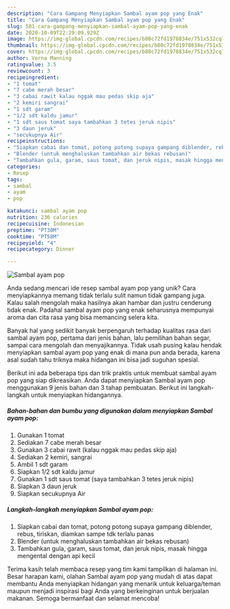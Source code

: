 ```yaml
---
description: "Cara Gampang Menyiapkan Sambal ayam pop yang Enak"
title: "Cara Gampang Menyiapkan Sambal ayam pop yang Enak"
slug: 581-cara-gampang-menyiapkan-sambal-ayam-pop-yang-enak
date: 2020-10-09T22:29:09.929Z
image: https://img-global.cpcdn.com/recipes/b80c72fd1978834e/751x532cq70/sambal-ayam-pop-foto-resep-utama.jpg
thumbnail: https://img-global.cpcdn.com/recipes/b80c72fd1978834e/751x532cq70/sambal-ayam-pop-foto-resep-utama.jpg
cover: https://img-global.cpcdn.com/recipes/b80c72fd1978834e/751x532cq70/sambal-ayam-pop-foto-resep-utama.jpg
author: Verna Manning
ratingvalue: 3.5
reviewcount: 3
recipeingredient:
- "1 tomat"
- "7 cabe merah besar"
- "3 cabai rawit kalau nggak mau pedas skip aja"
- "2 kemiri sangrai"
- "1 sdt garam"
- "1/2 sdt kaldu jamur"
- "1 sdt saus tomat saya tambahkan 3 tetes jeruk nipis"
- "3 daun jeruk"
- "secukupnya Air"
recipeinstructions:
- "Siapkan cabai dan tomat, potong potong supaya gampang diblender, rebus, tiriskan, diamkan sampe tdk terlalu panas"
- "Blender (untuk menghaluskan tambahkan air bekas rebusan)"
- "Tambahkan gula, garam, saus tomat, dan jeruk nipis, masak hingga mengental dengan api kecil"
categories:
- Resep
tags:
- sambal
- ayam
- pop

katakunci: sambal ayam pop 
nutrition: 236 calories
recipecuisine: Indonesian
preptime: "PT30M"
cooktime: "PT58M"
recipeyield: "4"
recipecategory: Dinner

---
```



![Sambal ayam pop](https://img-global.cpcdn.com/recipes/b80c72fd1978834e/751x532cq70/sambal-ayam-pop-foto-resep-utama.jpg)

Anda sedang mencari ide resep sambal ayam pop yang unik? Cara menyiapkannya memang tidak terlalu sulit namun tidak gampang juga. Kalau salah mengolah maka hasilnya akan hambar dan justru cenderung tidak enak. Padahal sambal ayam pop yang enak seharusnya mempunyai aroma dan cita rasa yang bisa memancing selera kita.

Banyak hal yang sedikit banyak berpengaruh terhadap kualitas rasa dari sambal ayam pop, pertama dari jenis bahan, lalu pemilihan bahan segar, sampai cara mengolah dan menyajikannya. Tidak usah pusing kalau hendak menyiapkan sambal ayam pop yang enak di mana pun anda berada, karena asal sudah tahu triknya maka hidangan ini bisa jadi suguhan spesial.




Berikut ini ada beberapa tips dan trik praktis untuk membuat sambal ayam pop yang siap dikreasikan. Anda dapat menyiapkan Sambal ayam pop menggunakan 9 jenis bahan dan 3 tahap pembuatan. Berikut ini langkah-langkah untuk menyiapkan hidangannya.

<!--inarticleads1-->

##### Bahan-bahan dan bumbu yang digunakan dalam menyiapkan Sambal ayam pop:

1. Gunakan 1 tomat
1. Sediakan 7 cabe merah besar
1. Gunakan 3 cabai rawit (kalau nggak mau pedas skip aja)
1. Sediakan 2 kemiri, sangrai
1. Ambil 1 sdt garam
1. Siapkan 1/2 sdt kaldu jamur
1. Gunakan 1 sdt saus tomat (saya tambahkan 3 tetes jeruk nipis)
1. Siapkan 3 daun jeruk
1. Siapkan secukupnya Air




<!--inarticleads2-->

##### Langkah-langkah menyiapkan Sambal ayam pop:

1. Siapkan cabai dan tomat, potong potong supaya gampang diblender, rebus, tiriskan, diamkan sampe tdk terlalu panas
1. Blender (untuk menghaluskan tambahkan air bekas rebusan)
1. Tambahkan gula, garam, saus tomat, dan jeruk nipis, masak hingga mengental dengan api kecil




Terima kasih telah membaca resep yang tim kami tampilkan di halaman ini. Besar harapan kami, olahan Sambal ayam pop yang mudah di atas dapat membantu Anda menyiapkan hidangan yang menarik untuk keluarga/teman maupun menjadi inspirasi bagi Anda yang berkeinginan untuk berjualan makanan. Semoga bermanfaat dan selamat mencoba!
